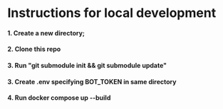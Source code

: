 # Instructions for local development

#### 1. Create a new directory;

#### 2. Clone this repo

#### 3. Run "git submodule init && git submodule update"

#### 3. Create .env specifying BOT_TOKEN in same directory

#### 4. Run docker compose up --build
